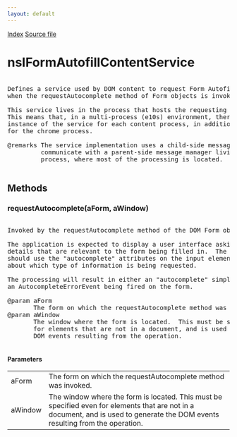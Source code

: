 ```yaml
---
layout: default
---
```

<div id='links'><a href="../index.html">Index</a>
<a href="http://dxr.mozilla.org/mozilla-central/source/toolkit/components/formautofill/nsIFormAutofillContentService.idl">Source file</a>
</div>

# nsIFormAutofillContentService #
<pre>  
Defines a service used by DOM content to request Form Autofill, in particular  
when the requestAutocomplete method of Form objects is invoked.  
  
This service lives in the process that hosts the requesting DOM content.  
This means that, in a multi-process (e10s) environment, there can be an  
instance of the service for each content process, in addition to an instance  
for the chrome process.  
  
@remarks The service implementation uses a child-side message manager to  
         communicate with a parent-side message manager living in the chrome  
         process, where most of the processing is located.  
  
</pre>
## Methods ##

### requestAutocomplete(aForm, aWindow) ###
<pre>  
Invoked by the requestAutocomplete method of the DOM Form object.  
  
The application is expected to display a user interface asking for the  
details that are relevant to the form being filled in.  The application  
should use the "autocomplete" attributes on the input elements as hints  
about which type of information is being requested.  
  
The processing will result in either an "autocomplete" simple DOM Event or  
an AutocompleteErrorEvent being fired on the form.  
  
@param aForm  
       The form on which the requestAutocomplete method was invoked.  
@param aWindow  
       The window where the form is located.  This must be specified even  
       for elements that are not in a document, and is used to generate the  
       DOM events resulting from the operation.  
  
</pre>
#### Parameters ####

<table>

<tr>
<td>aForm</td>
<td>       The form on which the requestAutocomplete method was invoked.  
</td>
</tr>

<tr>
<td>aWindow</td>
<td>       The window where the form is located.  This must be specified even  
       for elements that are not in a document, and is used to generate the  
       DOM events resulting from the operation.  
</td>
</tr>

</table>
